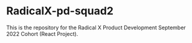 # RadicalX-pd-squad2
This is the repository for the Radical X Product Development September 2022 Cohort (React Project).
